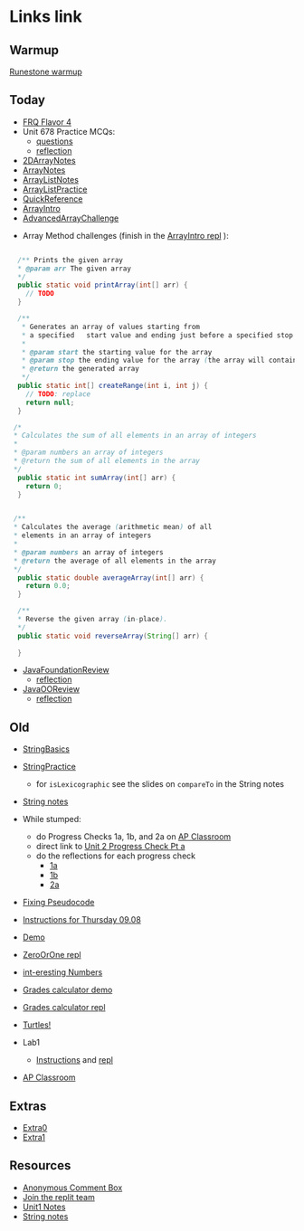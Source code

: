 # Links link
## Warmup
[Runestone warmup](https://runestone.academy/runestone/assignments/doAssignment?assignment_id=129730)
## Today
* [FRQ Flavor 4](https://runestone.academy/ns/books/published/VAPCSA23/Unit8-2DArray/grayImageA.html)
* Unit 678 Practice MCQs:
  - [questions](https://apclassroom.collegeboard.org/8/assessments/assignments/49941252/)
  - [reflection](https://replit.com/team/APCSA-Block8-2223/Unit678Reflection)
* [2DArrayNotes](files/notes/Java-2DArrays.pdf)
* [ArrayNotes](files/notes/Java-Arrays.pdf)
* [ArrayListNotes](files/notes/Java-ArrayList.pdf)
* [ArrayListPractice](https://replit.com/team/APCSA-Block8-2223/ArrayListIntro)
* [QuickReference](https://apstudents.collegeboard.org/ap/pdf/ap-computer-science-a-java-quick-reference_0.pdf)
* [ArrayIntro](https://replit.com/team/APCSA-Block8-2223/ArrayIntro)
* [AdvancedArrayChallenge](files/AdvancedArrayChallenge.md)
<!-- * Alternatively, you could work on a side project! If you don't have a side project yet, get one! -->
<!-- * [Hailstone FRQ](files/hailstone.pdf) -->
* Array Method challenges (finish in the [ArrayIntro repl](https://replit.com/team/APCSA-Block8-2223/ArrayIntro) ):
```java

  /** Prints the given array
  * @param arr The given array
  */
  public static void printArray(int[] arr) {
    // TODO
  }

  /**
   * Generates an array of values starting from
   * a specified   start value and ending just before a specified stop value.
   *
   * @param start the starting value for the array
   * @param stop the ending value for the array (the array will contain all values from start up to, but not including, stop)
   * @return the generated array
   */
  public static int[] createRange(int i, int j) {
    // TODO: replace
    return null;
  }

 /*
 * Calculates the sum of all elements in an array of integers
 *
 * @param numbers an array of integers
 * @return the sum of all elements in the array
 */
  public static int sumArray(int[] arr) {
    return 0;
  }


 /**
 * Calculates the average (arithmetic mean) of all 
 * elements in an array of integers
 *
 * @param numbers an array of integers
 * @return the average of all elements in the array
 */
  public static double averageArray(int[] arr) {
    return 0.0;
  }

  /**
  * Reverse the given array (in-place).
  */
  public static void reverseArray(String[] arr) {
    
  }
  ```
* [JavaFoundationReview](https://apclassroom.collegeboard.org/8/assessments/assignments/48961677/)
    - [reflection](https://replit.com/team/APCSA-Block8-2223/FoundationReviewReflection)
* [JavaOOReview](https://apclassroom.collegeboard.org/8/assessments/assignments/48961777/)
    - [reflection](https://replit.com/team/APCSA-Block8-2223/OOReviewReflection)

## Old
* [StringBasics](https://replit.com/team/APCSA-Block8-2223/StringBasics)
* [StringPractice](https://replit.com/team/APCSA-Block8-2223/StringPracticeGroup)
    * for `isLexicographic` see the slides on `compareTo` in the String notes
* [String notes](files/stringBasics.pdf)
* While stumped:
    * do Progress Checks 1a, 1b, and 2a on [AP Classroom](https://www.apclassroom.collegeboard.org)
    * direct link to [Unit 2 Progress Check Pt a](https://apclassroom.collegeboard.org/8/assessments/assignments/48094398/) 
    * do the reflections for each progress check
        - [1a](https://replit.com/team/APCSA-Block8-2223/Unit1A-Progress-Check)
        - [1b](https://replit.com/team/APCSA-Block8-2223/Unit1B-Progress-Check)
        - [2a](https://replit.com/team/APCSA-Block8-2223/Unit2A-Progress-Check)


* [Fixing Pseudocode](https://replit.com/team/APCSA-Block8-2223/FixingPseudocode)
* [Instructions for Thursday 09.08](https://docs.google.com/document/d/1_h0v_cgrjOu1TpCQQ7m7R4vpybqe2okUgwcpVGH8YdQ/edit?usp=sharing)
* [Demo](https://replit.com/@mrDonoghue/ZooDemoJ)
* [ZeroOrOne repl](https://replit.com/team/APCSA-Block8-2223/ZeroOrOne)
* [int-eresting Numbers](https://replit.com/team/APCSA-Block8-2223/int-eresting-Numbers)
* [Grades calculator demo](https://replit.com/@mrDonoghue/GradesDemoJ)
* [Grades calculator repl](https://replit.com/team/APCSA-Block8-2223/GradeCalculator)
* [Turtles!](https://replit.com/team/APCSA-Block8-2223/Turtles)
* Lab1
    * [Instructions](files/labs/lab1.md) and [repl](https://replit.com/team/APCSA-Block8-2223/Lab1Bibliophile)
* [AP Classroom](https://www.apclassroom.collegeboard.org)

## Extras
* [Extra0](https://replit.com/team/APCSA-Block8-2223/Extra0)
* [Extra1](https://replit.com/team/APCSA-Block8-2223/Extra1)
## Resources
* [Anonymous Comment Box](https://forms.gle/NGGE7UAr6ZFP4KWs6)
* [Join the replit team](https://replit.com/teams/join/zzepkxrthlgsbzxjcpyalzouuwlczedr-APCSA-Block8-2223)
* [Unit1 Notes](https://drive.google.com/file/d/1OURaS812sPyaqV1LmvPY3AftyBiaWebt/view?usp=sharing)
* [String notes](files/stringBasics.pdf)
